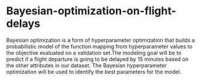 # Bayesian-optimization-on-flight-delays

Bayesian optimization is a form of hyperparameter optimization that builds a probabilistic model of the function mapping from hyperparameter values to the objective evaluated on a validation set.The modeling goal will be to predict if a flight departure is going to be delayed by 15 minutes based on the other attributes in our dataset. The Bayesian hyperparameter optimization will be used to identify the best parameters for the model.


